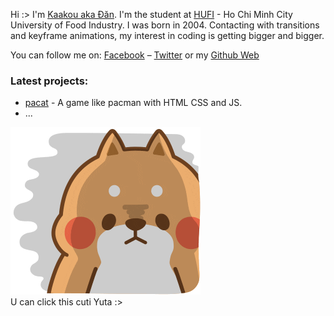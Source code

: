 Hi :>
I'm [Kaakou aka Đăn](https://www.facebook.com/hiimdang18). I'm the student at [HUFI](https://www.facebook.com/TuyensinhHUFI) -  Ho Chi Minh City University of Food Industry. I was born in 2004. Contacting with transitions and keyframe animations, my interest in coding is getting bigger and bigger.

You can follow me on: [Facebook](https://www.facebook.com/hiimdang18/) – [Twitter](https://twitter.com/_hiimdang) or my [Github Web](https://hiimdang.github.io/hiimdang)

### Latest projects:
- [pacat](https://hiimdang.github.io/pacat/pacat) - A game like pacman with HTML CSS and JS.
- ...

[![hiimdang](tonton.gif)](https://hiimdang.github.io/hiimdang) 
<br>
U can click this cuti Yuta :>
